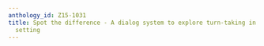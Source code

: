 ```yaml
---
anthology_id: Z15-1031
title: Spot the difference - A dialog system to explore turn-taking in an interactive
  setting
---
```

